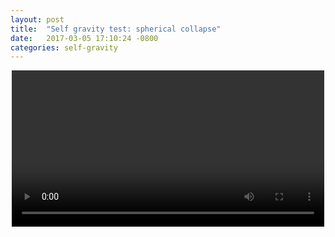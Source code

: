 ```yaml
---
layout: post
title:  "Self gravity test: spherical collapse"
date:   2017-03-05 17:10:24 -0800
categories: self-gravity
---
```




<div style="text-align: center">
<video src="{{ site.url }}assets/sigma_image_128.mov" width="500" height="250" controls preload> </video>
</div>
